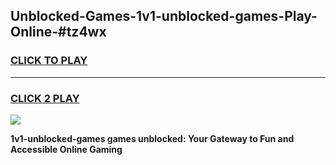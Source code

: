 
## Unblocked-Games-1v1-unblocked-games-Play-Online-#tz4wx
<h3>
<a href="https://premium.freeplayer.one?title=1v1-unblocked-games&ref=27F">CLICK TO PLAY</a></h3>
<hr>

<h3>
<a href="https://premium.freeplayer.one?title=1v1-unblocked-games&ref=27F">CLICK 2 PLAY</a>
  
</h3>

<a href="https://premium.freeplayer.one?title=1v1-unblocked-games&ref=27F"><img src="https://clearcache.store/games.png"></a>


**1v1-unblocked-games games unblocked: Your Gateway to Fun and Accessible Online Gaming**
